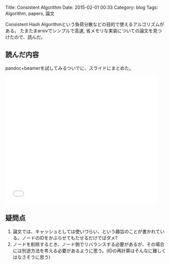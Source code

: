 Title: Consistent Algorithm
Date: 2015-02-01 00:33
Category: blog
Tags: Algorithm, papers, 論文

Consistent Hash Algorithmという負荷分散などの目的で使えるアルゴリズムがある。
たまたまarxivでシンプルで高速, 省メモリな実装についての論文を見つけたので、読んだ。

## 読んだ内容
pandoc+beamerを試してみるついでに、スライドにまとめた。

<iframe src="//www.slideshare.net/slideshow/embed_code/44282881" width="476" height="400" frameborder="0" marginwidth="0" marginheight="0" scrolling="no"></iframe>

## 疑問点

1. 論文では、キャッシュとしては使いづらい、という趣旨のことが書かれている。ノードのIDをかぶらせてもたせるだけではダメ?
2. ノードを削除するとき、ノード側でリバランスする必要があるが、その場合には別途方法を考える必要があるように思う。(IDの再計算はそんなに難しくはなさそうに思う)

